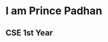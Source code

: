 <!DOCTYPE html>
<html lang="en">
<head>
    <meta charset="UTF-8">
    <meta name="viewport" content="width=device-width, initial-scale=1.0">
    <title>Prince Padhan</title>
</head>
<body>
    <h1> I am Prince Padhan</h1>
    <h2>CSE 1st Year</h2>
    </body>
</html>